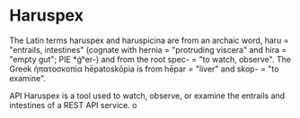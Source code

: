 # Haruspex

The Latin terms haruspex and haruspicina are from an archaic word, haru = "entrails, intestines" (cognate with hernia
= "protruding viscera" and hira = "empty gut"; PIE *ǵʰer-) and from the root spec- = "to watch, observe". The Greek
ἡπατοσκοπία hēpatoskōpia is from hēpar = "liver" and skop- = "to examine".

API Haruspex is a tool used to watch, observe, or examine the entrails and intestines of a REST API service.
o
